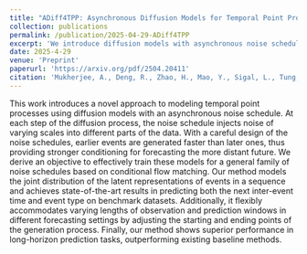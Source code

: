 ```yaml
---
title: "ADiff4TPP: Asynchronous Diffusion Models for Temporal Point Processes"
collection: publications
permalink: /publication/2025-04-29-ADiff4TPP
excerpt: 'We introduce diffusion models with asynchronous noise schedules to model temporal point process. At each step of the diffusion process, the noise schedule injects noise of varying scales into different parts of the data. With a careful design of the noise schedules, earlier events are generated faster than later ones, thus providing stronger conditioning for forecasting the more distant future.'
date: 2025-4-29
venue: 'Preprint'
paperurl: 'https://arxiv.org/pdf/2504.20411'
citation: 'Mukherjee, A., Deng, R., Zhao, H., Mao, Y., Sigal, L., Tung, F., (2025). &quot;ADiff4TPP: Asynchronous Diffusion Models for Temporal Point Processes.&quot; <i>Preprint. arXiv:2504.20411</i>'
---
```

This work introduces a novel approach to modeling temporal point processes using diffusion models with an asynchronous noise schedule. At each step of the diffusion process, the noise schedule injects noise of varying scales into different parts of the data. With a careful design of the noise schedules, earlier events are generated faster than later ones, thus providing stronger conditioning for forecasting the more distant future. We derive an objective to effectively train these models for a general family of noise schedules based on conditional flow matching. Our method models the joint distribution of the latent representations of events in a sequence and achieves state-of-the-art results in predicting both the next inter-event time and event type on benchmark datasets. Additionally, it flexibly accommodates varying lengths of observation and prediction windows in different forecasting settings by adjusting the starting and ending points of the generation process. Finally, our method shows superior performance in long-horizon prediction tasks, outperforming existing baseline methods.